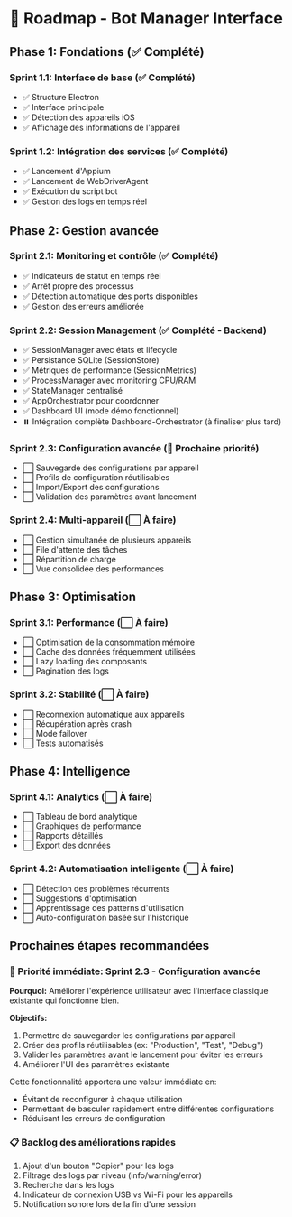 # 🚀 Roadmap - Bot Manager Interface

## Phase 1: Fondations (✅ Complété)
### Sprint 1.1: Interface de base (✅ Complété)
- ✅ Structure Electron
- ✅ Interface principale
- ✅ Détection des appareils iOS
- ✅ Affichage des informations de l'appareil

### Sprint 1.2: Intégration des services (✅ Complété)
- ✅ Lancement d'Appium
- ✅ Lancement de WebDriverAgent
- ✅ Exécution du script bot
- ✅ Gestion des logs en temps réel

## Phase 2: Gestion avancée
### Sprint 2.1: Monitoring et contrôle (✅ Complété)
- ✅ Indicateurs de statut en temps réel
- ✅ Arrêt propre des processus
- ✅ Détection automatique des ports disponibles
- ✅ Gestion des erreurs améliorée

### Sprint 2.2: Session Management (✅ Complété - Backend)
- ✅ SessionManager avec états et lifecycle
- ✅ Persistance SQLite (SessionStore)
- ✅ Métriques de performance (SessionMetrics)
- ✅ ProcessManager avec monitoring CPU/RAM
- ✅ StateManager centralisé
- ✅ AppOrchestrator pour coordonner
- ✅ Dashboard UI (mode démo fonctionnel)
- ⏸️ Intégration complète Dashboard-Orchestrator (à finaliser plus tard)

### Sprint 2.3: Configuration avancée (🔄 Prochaine priorité)
- ⬜ Sauvegarde des configurations par appareil
- ⬜ Profils de configuration réutilisables
- ⬜ Import/Export des configurations
- ⬜ Validation des paramètres avant lancement

### Sprint 2.4: Multi-appareil (⬜ À faire)
- ⬜ Gestion simultanée de plusieurs appareils
- ⬜ File d'attente des tâches
- ⬜ Répartition de charge
- ⬜ Vue consolidée des performances

## Phase 3: Optimisation
### Sprint 3.1: Performance (⬜ À faire)
- ⬜ Optimisation de la consommation mémoire
- ⬜ Cache des données fréquemment utilisées
- ⬜ Lazy loading des composants
- ⬜ Pagination des logs

### Sprint 3.2: Stabilité (⬜ À faire)
- ⬜ Reconnexion automatique aux appareils
- ⬜ Récupération après crash
- ⬜ Mode failover
- ⬜ Tests automatisés

## Phase 4: Intelligence
### Sprint 4.1: Analytics (⬜ À faire)
- ⬜ Tableau de bord analytique
- ⬜ Graphiques de performance
- ⬜ Rapports détaillés
- ⬜ Export des données

### Sprint 4.2: Automatisation intelligente (⬜ À faire)
- ⬜ Détection des problèmes récurrents
- ⬜ Suggestions d'optimisation
- ⬜ Apprentissage des patterns d'utilisation
- ⬜ Auto-configuration basée sur l'historique

## Prochaines étapes recommandées

### 🎯 Priorité immédiate: Sprint 2.3 - Configuration avancée
**Pourquoi:** Améliorer l'expérience utilisateur avec l'interface classique existante qui fonctionne bien.

**Objectifs:**
1. Permettre de sauvegarder les configurations par appareil
2. Créer des profils réutilisables (ex: "Production", "Test", "Debug")
3. Valider les paramètres avant le lancement pour éviter les erreurs
4. Améliorer l'UI des paramètres existante

Cette fonctionnalité apportera une valeur immédiate en:
- Évitant de reconfigurer à chaque utilisation
- Permettant de basculer rapidement entre différentes configurations
- Réduisant les erreurs de configuration

### 📋 Backlog des améliorations rapides
1. Ajout d'un bouton "Copier" pour les logs
2. Filtrage des logs par niveau (info/warning/error)
3. Recherche dans les logs
4. Indicateur de connexion USB vs Wi-Fi pour les appareils
5. Notification sonore lors de la fin d'une session
